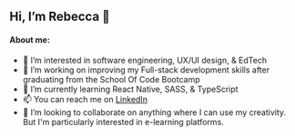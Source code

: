 ## Hi, I’m Rebecca 👋

#### About me:

- 👀 I’m interested in software engineering, UX/UI design, & EdTech
- 🌱 I’m working on improving my Full-stack development skills after graduating from the School Of Code Bootcamp
- 🧠 I’m currently learning React Native, SASS, & TypeScript
- 📫 You can reach me on [LinkedIn](https://www.linkedin.com/in/rebecca1994/)
- 💞️ I’m looking to collaborate on anything where I can use my creativity. But I'm particularly interested in e-learning platforms.
